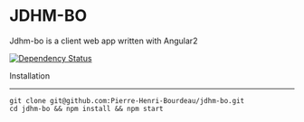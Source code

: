 JDHM-BO
========

Jdhm-bo is a client web app written with Angular2

[![Dependency Status](https://www.versioneye.com/user/projects/56b22743ad0be5003e0ae167/badge.svg?style=flat)](https://www.versioneye.com/user/projects/56b22743ad0be5003e0ae167)


Installation

--------------------

```
git clone git@github.com:Pierre-Henri-Bourdeau/jdhm-bo.git
cd jdhm-bo && npm install && npm start
```
